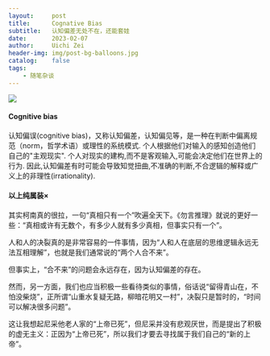 ```yaml
---
layout:     post
title:      Cognative Bias
subtitle:   认知偏差无处不在，还能套娃
date:       2023-02-07
author:     Uichi Zei
header-img: img/post-bg-balloons.jpg
catalog:    false
tags:
    - 随笔杂谈
---
```


![]({{site.baseurl}}/img/logo.png)

#### Cognitive bias

认知偏误(cognitive bias)，又称认知偏差，认知偏见等，是一种在判断中偏离规范（norm，哲学术语）或理性的系统模式. 个人根据他们对输入的感知创造他们自己的"主观现实". 个人对现实的建构,而不是客观输入,可能会决定他们在世界上的行为. 因此,认知偏差有时可能会导致知觉扭曲,不准确的判断,不合逻辑的解释或广义上的非理性(irrationality).

#### 以上纯属装×

其实柯南真的很拉，一句“真相只有一个”吹遍全天下。《勿言推理》就说的更好一些：“真相或许有无数个，有多少人就有多少真相，但事实只有一个”。

人和人的决裂真的是非常容易的一件事情，因为“人和人在底层的思维逻辑永远无法互相理解”，也就是我们通常说的“两个人合不来”。

但事实上，“合不来”的问题会永远存在，因为认知偏差的存在。

然而，另一方面，我们也应当积极一些看待类似的事情，俗话说“留得青山在，不怕没柴烧”，正所谓“山重水复疑无路，柳暗花明又一村”，决裂只是暂时的，“时间可以解决很多问题”。

这让我想起尼采他老人家的“上帝已死”，但尼采并没有悲观厌世，而是提出了积极的虚无主义：正因为“上帝已死”，所以我们才要去寻找属于我们自己的“新的上帝”。
